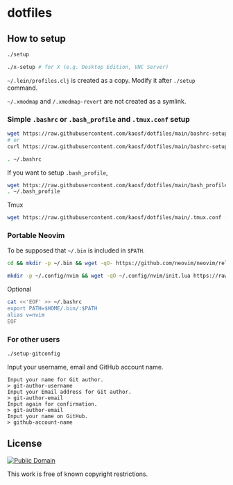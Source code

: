 # dotfiles

## How to setup

```sh
./setup

./x-setup # for X (e.g. Desktop Edition, VNC Server)
```

`~/.lein/profiles.clj` is created as a copy. Modify it after `./setup` command.

`~/.xmodmap` and `/.xmodmap-revert` are not created as a symlink.

### Simple `.bashrc` or `.bash_profile` and `.tmux.conf` setup

```sh
wget https://raw.githubusercontent.com/kaosf/dotfiles/main/bashrc-setup.sh -O - | bash
# or
curl https://raw.githubusercontent.com/kaosf/dotfiles/main/bashrc-setup.sh | bash

. ~/.bashrc
```

If you want to setup `.bash_profile`,

```sh
wget https://raw.githubusercontent.com/kaosf/dotfiles/main/bash_profile-setup.sh -O - | bash
. ~/.bash_profile
```

Tmux

```sh
wget https://raw.githubusercontent.com/kaosf/dotfiles/main/.tmux.conf -O ~/.tmux.conf
```

### Portable Neovim

To be supposed that `~/.bin` is included in `$PATH`.

```sh
cd && mkdir -p ~/.bin && wget -qO- https://github.com/neovim/neovim/releases/latest/download/nvim-linux64.tar.gz | tar zxf - && ln -sf $PWD/nvim-linux64/bin/nvim ~/.bin/nvim

mkdir -p ~/.config/nvim && wget -qO ~/.config/nvim/init.lua https://raw.githubusercontent.com/kaosf/dotfiles/main/.config/nvim/init.lua
```

Optional

```sh
cat <<'EOF' >> ~/.bashrc
export PATH=$HOME/.bin/:$PATH
alias v=nvim
EOF
```

### For other users

```sh
./setup-gitconfig
```

Input your username, email and GitHub account name.

```
Input your name for Git author.
> git-author-username
Input your Email address for Git author.
> git-author-email
Input again for confirmation.
> git-author-email
Input your name on GitHub.
> github-account-name
```

## License

[![Public Domain](http://i.creativecommons.org/p/mark/1.0/88x31.png)](http://creativecommons.org/publicdomain/mark/1.0/ "license")

This work is free of known copyright restrictions.
